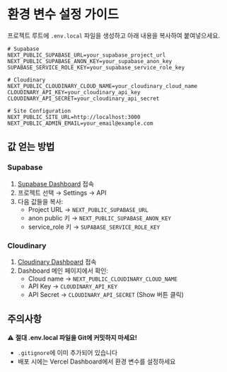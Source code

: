 # 환경 변수 설정 가이드

프로젝트 루트에 `.env.local` 파일을 생성하고 아래 내용을 복사하여 붙여넣으세요.

```env
# Supabase
NEXT_PUBLIC_SUPABASE_URL=your_supabase_project_url
NEXT_PUBLIC_SUPABASE_ANON_KEY=your_supabase_anon_key
SUPABASE_SERVICE_ROLE_KEY=your_supabase_service_role_key

# Cloudinary
NEXT_PUBLIC_CLOUDINARY_CLOUD_NAME=your_cloudinary_cloud_name
CLOUDINARY_API_KEY=your_cloudinary_api_key
CLOUDINARY_API_SECRET=your_cloudinary_api_secret

# Site Configuration
NEXT_PUBLIC_SITE_URL=http://localhost:3000
NEXT_PUBLIC_ADMIN_EMAIL=your_email@example.com
```

## 값 얻는 방법

### Supabase
1. [Supabase Dashboard](https://app.supabase.com) 접속
2. 프로젝트 선택 → Settings → API
3. 다음 값들을 복사:
   - Project URL → `NEXT_PUBLIC_SUPABASE_URL`
   - anon public 키 → `NEXT_PUBLIC_SUPABASE_ANON_KEY`
   - service_role 키 → `SUPABASE_SERVICE_ROLE_KEY`

### Cloudinary
1. [Cloudinary Dashboard](https://console.cloudinary.com) 접속
2. Dashboard 메인 페이지에서 확인:
   - Cloud name → `NEXT_PUBLIC_CLOUDINARY_CLOUD_NAME`
   - API Key → `CLOUDINARY_API_KEY`
   - API Secret → `CLOUDINARY_API_SECRET` (Show 버튼 클릭)

## 주의사항

⚠️ **절대 .env.local 파일을 Git에 커밋하지 마세요!**

- `.gitignore`에 이미 추가되어 있습니다
- 배포 시에는 Vercel Dashboard에서 환경 변수를 설정하세요
